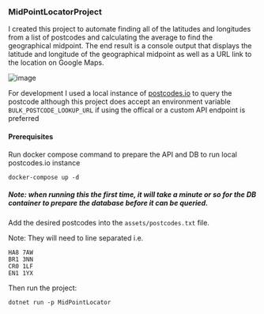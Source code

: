 ### MidPointLocatorProject

I created this project to automate finding all of the latitudes and longitudes from a list of postcodes and calculating the average to find the geographical midpoint. The end result is a console output that displays the latitude and longitude of the geographical midpoint as well as a URL link to the location on Google Maps.

![image](https://user-images.githubusercontent.com/4426088/74680057-7c083880-51b7-11ea-9718-534a87f3b03e.png)


For development I used a local instance of [postcodes.io](http://postcodes.io/) to query the postcode although this project does accept an environment variable `BULK_POSTCODE_LOOKUP_URL` if using the offical or a custom API endpoint is preferred

#### Prerequisites
Run docker compose command to prepare the API and DB to run local postcodes.io instance

```
docker-compose up -d
```

##### Note: when running this the first time, it will take a minute or so for the DB container to prepare the database before it can be queried.

Add the desired postcodes into the `assets/postcodes.txt` file.

Note: They will need to line separated i.e.
```
HA8 7AW
BR1 3NN
CR0 1LF
EN1 1YX
```

Then run the project:
```
dotnet run -p MidPointLocator
```
